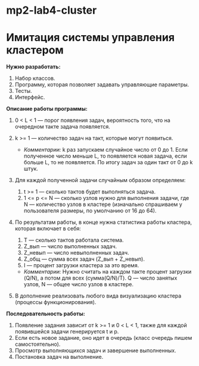 # mp2-lab4-cluster
# Имитация системы управления кластером


**Нужно разработать:**
1. Набор классов.
2. Программу, которая позволяет задавать управляющие параметры.
3. Тесты.
4. Интерфейс.

**Описание работы программы:**
1. 0 < L < 1 — порог появления задач, вероятность того, что на очередном такте задача появляется.
2. k >= 1 — количество задач на такт, которые могут появиться.
   - *Комментарии:* k раз запускаем случайное число от 0 до 1. Если полученное число меньше L, то появляется новая задача, если больше L, то не появляется. По итогу задач за один такт от 0 до k штук.

3. Для каждой полученной задачи случайным образом определяем:
   1. t >= 1 — сколько тактов будет выполняться задача.
   2. 1 <= p <= N — сколько узлов нужно для выполнения задачи, где N — количество узлов в кластере (изначально спрашиваем у пользователя размеры, по умолчанию от 16 до 64).

4. По результатам работы, в конце нужна статистика работы кластера, которая включает в себя:
   1. T — сколько тактов работала система.
   2. Z_вып — число выполненных задач.
   3. Z_невып — число невыполненных задач.
   4. Z_общ — сумма всех задач (Z_вып + Z_невып).
   5. I — процент загрузки кластера за это время.
   - *Комментарии:* Нужно считать на каждом такте процент загрузки (Q/N), а потом для всех (сумма(Q/N)/T). Q — число занятых узлов, N — общее число узлов в кластере.

5. В дополнение реализовать любого вида визуализацию кластера (процессы функционирования).

**Последовательность работы:**
1. Появление задания зависит от k >= 1 и 0 < L < 1, также для каждой появившейся задачи генерируется t и p.
2. Если есть новое задание, оно идет в очередь (класс очередь пишем самостоятельно).
3. Просмотр выполняющихся задач и завершение выполненных.
4. Постановка задач на выполнение.


